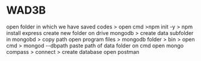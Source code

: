 # WAD3B

open folder in which we have saved codes > open cmd >npm init -y > npm install express
create new folder on drive mongodb > create data subfolder in mongobd > copy path
open program files > mongodb folder > bin > open cmd > mongod --dbpath paste path of data folder on cmd
open mongo compass > connect > create database 
open postman 
